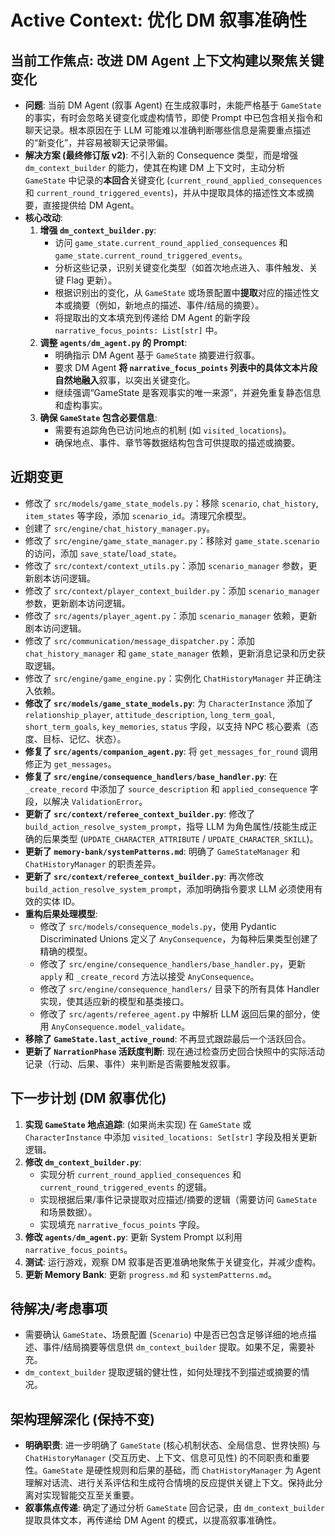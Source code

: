 # Active Context: 优化 DM 叙事准确性

## 当前工作焦点: 改进 DM Agent 上下文构建以聚焦关键变化

*   **问题**: 当前 DM Agent (叙事 Agent) 在生成叙事时，未能严格基于 `GameState` 的事实，有时会忽略关键变化或虚构情节，即使 Prompt 中已包含相关指令和聊天记录。根本原因在于 LLM 可能难以准确判断哪些信息是需要重点描述的“新变化”，并容易被聊天记录带偏。
*   **解决方案 (最终修订版 v2)**: 不引入新的 Consequence 类型，而是增强 `dm_context_builder` 的能力，使其在构建 DM 上下文时，主动分析 `GameState` 中记录的**本回合**关键变化 (`current_round_applied_consequences` 和 `current_round_triggered_events`)，并从中提取具体的描述性文本或摘要，直接提供给 DM Agent。
*   **核心改动**:
    1.  **增强 `dm_context_builder.py`**:
        *   访问 `game_state.current_round_applied_consequences` 和 `game_state.current_round_triggered_events`。
        *   分析这些记录，识别关键变化类型（如首次地点进入、事件触发、关键 Flag 更新）。
        *   根据识别出的变化，从 `GameState` 或场景配置中**提取**对应的描述性文本或摘要（例如，新地点的描述、事件/结局的摘要）。
        *   将提取出的文本填充到传递给 DM Agent 的新字段 `narrative_focus_points: List[str]` 中。
    2.  **调整 `agents/dm_agent.py` 的 Prompt**:
        *   明确指示 DM Agent 基于 `GameState` 摘要进行叙事。
        *   要求 DM Agent **将 `narrative_focus_points` 列表中的具体文本片段自然地融入**叙事，以突出关键变化。
        *   继续强调“GameState 是客观事实的唯一来源”，并避免重复静态信息和虚构事实。
    3.  **确保 `GameState` 包含必要信息**:
        *   需要有追踪角色已访问地点的机制 (如 `visited_locations`)。
        *   确保地点、事件、章节等数据结构包含可供提取的描述或摘要。

## 近期变更

*   修改了 `src/models/game_state_models.py`：移除 `scenario`, `chat_history`, `item_states` 等字段，添加 `scenario_id`。清理冗余模型。
*   创建了 `src/engine/chat_history_manager.py`。
*   修改了 `src/engine/game_state_manager.py`：移除对 `game_state.scenario` 的访问，添加 `save_state`/`load_state`。
*   修改了 `src/context/context_utils.py`：添加 `scenario_manager` 参数，更新剧本访问逻辑。
*   修改了 `src/context/player_context_builder.py`：添加 `scenario_manager` 参数，更新剧本访问逻辑。
*   修改了 `src/agents/player_agent.py`：添加 `scenario_manager` 依赖，更新剧本访问逻辑。
*   修改了 `src/communication/message_dispatcher.py`：添加 `chat_history_manager` 和 `game_state_manager` 依赖，更新消息记录和历史获取逻辑。
*   修改了 `src/engine/game_engine.py`：实例化 `ChatHistoryManager` 并正确注入依赖。
*   **修改了 `src/models/game_state_models.py`**: 为 `CharacterInstance` 添加了 `relationship_player`, `attitude_description`, `long_term_goal`, `short_term_goals`, `key_memories`, `status` 字段，以支持 NPC 核心要素（态度、目标、记忆、状态）。
*   **修复了 `src/agents/companion_agent.py`**: 将 `get_messages_for_round` 调用修正为 `get_messages`。
*   **修复了 `src/engine/consequence_handlers/base_handler.py`**: 在 `_create_record` 中添加了 `source_description` 和 `applied_consequence` 字段，以解决 `ValidationError`。
*   **更新了 `src/context/referee_context_builder.py`**: 修改了 `build_action_resolve_system_prompt`，指导 LLM 为角色属性/技能生成正确的后果类型 (`UPDATE_CHARACTER_ATTRIBUTE` / `UPDATE_CHARACTER_SKILL`)。
*   **更新了 `memory-bank/systemPatterns.md`**: 明确了 `GameStateManager` 和 `ChatHistoryManager` 的职责差异。
*   **更新了 `src/context/referee_context_builder.py`**: 再次修改 `build_action_resolve_system_prompt`，添加明确指令要求 LLM 必须使用有效的实体 ID。
*   **重构后果处理模型**:
    *   修改了 `src/models/consequence_models.py`，使用 Pydantic Discriminated Unions 定义了 `AnyConsequence`，为每种后果类型创建了精确的模型。
    *   修改了 `src/engine/consequence_handlers/base_handler.py`，更新 `apply` 和 `_create_record` 方法以接受 `AnyConsequence`。
    *   修改了 `src/engine/consequence_handlers/` 目录下的所有具体 Handler 实现，使其适应新的模型和基类接口。
    *   修改了 `src/agents/referee_agent.py` 中解析 LLM 返回后果的部分，使用 `AnyConsequence.model_validate`。
*   **移除了 `GameState.last_active_round`**: 不再显式跟踪最后一个活跃回合。
*   **更新了 `NarrationPhase` 活跃度判断**: 现在通过检查历史回合快照中的实际活动记录（行动、后果、事件）来判断是否需要触发叙事。

## 下一步计划 (DM 叙事优化)

1.  **实现 `GameState` 地点追踪**: (如果尚未实现) 在 `GameState` 或 `CharacterInstance` 中添加 `visited_locations: Set[str]` 字段及相关更新逻辑。
2.  **修改 `dm_context_builder.py`**:
    *   实现分析 `current_round_applied_consequences` 和 `current_round_triggered_events` 的逻辑。
    *   实现根据后果/事件记录提取对应描述/摘要的逻辑（需要访问 `GameState` 和场景数据）。
    *   实现填充 `narrative_focus_points` 字段。
3.  **修改 `agents/dm_agent.py`**: 更新 System Prompt 以利用 `narrative_focus_points`。
4.  **测试**: 运行游戏，观察 DM 叙事是否更准确地聚焦于关键变化，并减少虚构。
5.  **更新 Memory Bank**: 更新 `progress.md` 和 `systemPatterns.md`。

## 待解决/考虑事项

*   需要确认 `GameState`、场景配置 (`Scenario`) 中是否已包含足够详细的地点描述、事件/结局摘要等信息供 `dm_context_builder` 提取。如果不足，需要补充。
*   `dm_context_builder` 提取逻辑的健壮性，如何处理找不到描述或摘要的情况。

## 架构理解深化 (保持不变)

*   **明确职责**: 进一步明确了 `GameState` (核心机制状态、全局信息、世界快照) 与 `ChatHistoryManager` (交互历史、上下文、信息可见性) 的不同职责和重要性。`GameState` 是硬性规则和后果的基础，而 `ChatHistoryManager` 为 Agent 理解对话流、进行关系评估和生成符合情境的反应提供关键上下文。保持此分离对实现智能交互至关重要。
*   **叙事焦点传递**: 确定了通过分析 `GameState` 回合记录，由 `dm_context_builder` 提取具体文本，再传递给 DM Agent 的模式，以提高叙事准确性。
